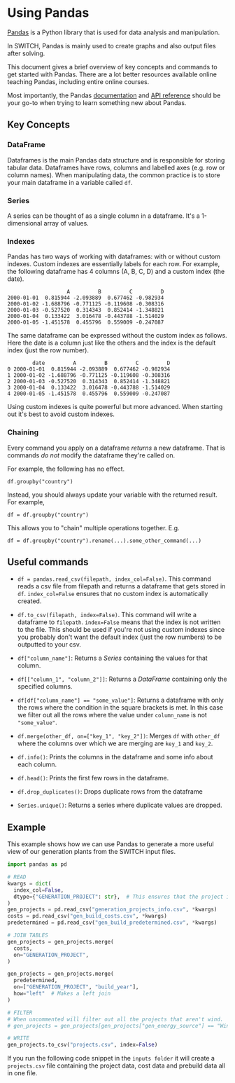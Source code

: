 # Using Pandas

[Pandas](https://pandas.pydata.org/) is a Python library that is used for data analysis and manipulation.

In SWITCH, Pandas is mainly used to create graphs and also output files after solving.

This document gives a brief overview of key concepts and commands
to get started with Pandas. There are a lot better resources available
online teaching Pandas, including entire online courses.

Most importantly, the Pandas [documentation](https://pandas.pydata.org/docs/) 
and [API reference](https://pandas.pydata.org/docs/reference/index.html#api) should be your go-to
when trying to learn something new about Pandas.

## Key Concepts

### DataFrame

Dataframes is the main Pandas data structure and is responsible for
storing tabular data.
Dataframes have rows, columns and labelled axes (e.g. row or column names).
When manipulating data,
the common practice is to store your main dataframe in a variable called `df`.

### Series

A series can be thought of as a single column in a dataframe.
It's a 1-dimensional array of values.

### Indexes

Pandas has two ways of working with dataframes: with or without custom indexes.
Custom indexes are essentially labels for each row. For example, the following
dataframe has 4 columns (A, B, C, D) and a custom index (the date).

```
                   A         B         C         D
2000-01-01  0.815944 -2.093889  0.677462 -0.982934
2000-01-02 -1.688796 -0.771125 -0.119608 -0.308316
2000-01-03 -0.527520  0.314343  0.852414 -1.348821
2000-01-04  0.133422  3.016478 -0.443788 -1.514029
2000-01-05 -1.451578  0.455796  0.559009 -0.247087
```

The same dataframe can be expressed without the custom index as follows.
Here the date is a column just like the others and the index is the 
default index (just the row number).

```
        date         A         B         C         D
0 2000-01-01  0.815944 -2.093889  0.677462 -0.982934
1 2000-01-02 -1.688796 -0.771125 -0.119608 -0.308316
2 2000-01-03 -0.527520  0.314343  0.852414 -1.348821
3 2000-01-04  0.133422  3.016478 -0.443788 -1.514029
4 2000-01-05 -1.451578  0.455796  0.559009 -0.247087
```

Using custom indexes is quite powerful but more advanced. When starting
out it's best to avoid custom indexes.

### Chaining

Every command you apply on a dataframe *returns* a new dataframe.
That is commands *do not* modify the dataframe they're called on.

For example, the following has no effect.

`df.groupby("country")`

Instead, you should always update your variable with the returned result.
For example,

`df = df.groupby("country")`

This allows you to "chain" multiple operations together. E.g.

`df = df.groupby("country").rename(...).some_other_command(...)`

## Useful commands

- `df = pandas.read_csv(filepath, index_col=False)`. This command
reads a csv file from filepath and returns a dataframe that gets stored
  in `df`. `index_col=False` ensures that no custom index is automatically
  created.
  
- `df.to_csv(filepath, index=False)`.
This command will write a dataframe to `filepath`. `index=False` means
  that the index is not written to the file. This should
  be used if you're not using custom indexes since you probably don't
  want the default index (just the row numbers) to be outputted to your csv.
  
- `df["column_name"]`: Returns a *Series* containing the values for that column.

- `df[["column_1", "column_2"]]`: Returns a *DataFrame* containing only the specified columns.

- `df[df["column_name"] == "some_value"]`: Returns a dataframe with only the rows
where the condition in the square brackets is met. In this case we filter out
  all the rows where the value under `column_name` is not `"some_value"`.
  
- `df.merge(other_df, on=["key_1", "key_2"])`: Merges `df` with `other_df`
where the columns over which we are merging are `key_1` and `key_2`.
  
- `df.info()`: Prints the columns in the dataframe and some info about each column.

- `df.head()`: Prints the first few rows in the dataframe.

- `df.drop_duplicates()`: Drops duplicate rows from the dataframe

- `Series.unique()`: Returns a series where duplicate values are dropped.

## Example

This example shows how we can use Pandas to generate a more useful view
of our generation plants from the SWITCH input files.

```python
import pandas as pd

# READ
kwargs = dict(
  index_col=False,
  dtype={"GENERATION_PROJECT": str},  # This ensures that the project id column is read as a string not an int
)
gen_projects = pd.read_csv("generation_projects_info.csv", *kwargs)
costs = pd.read_csv("gen_build_costs.csv", *kwargs)
predetermined = pd.read_csv("gen_build_predetermined.csv", *kwargs)

# JOIN TABLES
gen_projects = gen_projects.merge(
  costs,
  on="GENERATION_PROJECT",
)

gen_projects = gen_projects.merge(
  predetermined,
  on=["GENERATION_PROJECT", "build_year"],
  how="left"  # Makes a left join
)

# FILTER
# When uncommented will filter out all the projects that aren't wind.
# gen_projects = gen_projects[gen_projects["gen_energy_source"] == "Wind"]

# WRITE
gen_projects.to_csv("projects.csv", index=False)
```

If you run the following code snippet in the `inputs folder` it will create a `projects.csv` file
containing the project data, cost data and prebuild data all in one file.
